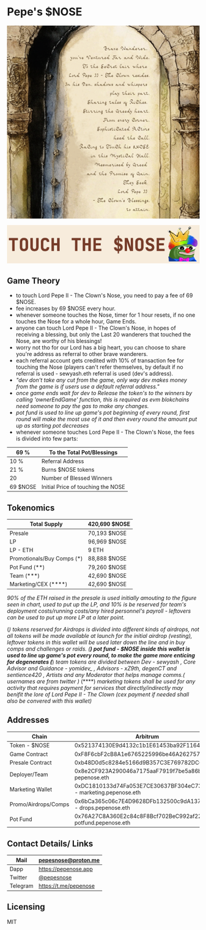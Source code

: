 # Pepe's $NOSE

![LorePoster](https://github.com/sewyash/pepeNose/blob/main/metadata/lore_poster.png)

[![NoseTouchButtonSmall](https://raw.githubusercontent.com/sewyash/pepeNose/main/metadata/touchNOSE_smolbutton.png)](https://pepenose.com)
##

## Game Theory
- to touch Lord Pepe II - The Clown's Nose, you need to pay a fee of 69 $NOSE.
- fee increases by 69 $NOSE every hour.
- whenever someone touches the Nose, timer for 1 hour resets, if no one touches the Nose for a whole hour, Game Ends.
- anyone can touch Lord Pepe II - The Clown's Nose, in hopes of receiving a blessing, but only the Last 20 wanderers that touched the Nose, are worthy of his blessings!
- worry not tho for our Lord has a big heart, you can choose to share you're address as referral to other brave wanderers.
- each referral account gets credited with 10% of transaction fee for touching the Nose (players can't refer themselves, by default if no referral is used - sewyash.eth referral is used (dev's address).
- *"dev don't take any cut from the game, only way dev makes money from the game is if users use a default referral address."*
- *once game ends wait for dev to Release the token's to the winners by calling 'ownerEndGame' function, this is required as evm blokchains need someone to pay the gas to make any changes.*
- *pot fund is used to line up game's pot beginning of every round, first round will make the most use of it and then every round the amount put up as starting pot decreases*
- whenever someone touches Lord Pepe II - The Clown's Nose, the fees is divided into few parts: 

| 69 % | To the Total Pot/Blessings |
| ---- | -------------------------- |
| 10 % | Referral Address           |
| 21 % | Burns $NOSE tokens         |
| 20   | Number of Blessed Winners  |
| 69 $NOSE | Initial Price of touching the NOSE |
##
## Tokenomics
| Total Supply   | 420,690 $NOSE |
| -------------- | --------------- |
| Presale        | 70,193   $NOSE |
| LP             | 96,969   $NOSE | 
| LP - ETH | 9 ETH |
| Promotionals/Buy Comps (*)    | 88,888 $NOSE |
| Pot Fund (**) | 79,260 $NOSE |
| Team (***)      | 42,690   $NOSE |
| Marketing/CEX (****)| 42,690   $NOSE |

*90% of the ETH raised in the presale is used initially amouting to the figure seen in chart, used to put up the LP, and 10% is be reserved for team's deployment costs/running costs/any hired personnel's payroll - leftovers can be used to put up more LP at a later point.*

(*) *tokens reserved for Airdrops is divided into different kinds of airdrops, not all tokens will be made available at launch for the initial airdrop (vesting), leftover tokens in this wallet will be used later down the line and in buy comps and challenges or raids.*
(**) *pot fund - $NOSE inside this wallet is used to line up game's pot every round, to make the game more enticing for degenerates*
(***) *team tokens are divided between Dev - sewyash , Core Advisor and Guidance - yomidev_ , Advisors - xZ9th, degenCT and sentience420 , Artists and any Moderator that helps manage comms.( usernames are from twitter )*
(****) *marketing tokens shall be used for any activity that requires payment for services that directly/indirectly may benifit the lore of Lord Pepe II - The Clown (cex payment if needed shall also be convered with this wallet)*
##

## Addresses
| Chain         | Arbitrum |
| ------------- | -------- |
| Token - $NOSE | 0x521374130E9d4132c1b1E61453ba92F11647D493 |
| Game Contract | 0xF8F6cbF2cB8A1e6765225996be46A26275745edf |
| Presale Contract | 0xb48D0d5c8284e5166d9B357C3E769782DC6766De |
| Deployer/Team | 0x8e2CF923A290046a7175aaF7919f7be5a86b9a7a - pepenose.eth |
| Marketing Wallet | 0xDC1810133d74Fa053E7CE30637BF304eC7368292 - marketing.pepenose.eth |
| Promo/Airdrops/Comps | 0x6bCa365c06c7E4D9628DFb132500c9dA1374b34c - drops.pepenose.eth |
| Pot Fund | 0x76A27C8A360E2c84c8F8Bcf702BeC992af224a8c - potfund.pepenose.eth |
##

## Contact Details/ Links
| Mail  | pepesnose@proton.me |
| ----- | ------------------- |
| Dapp | https://pepenose.app |
| Twitter | [@pepesnose](https://twitter.com/pepesnose) |
| Telegram | https://t.me/pepenose |


## Licensing
MIT




